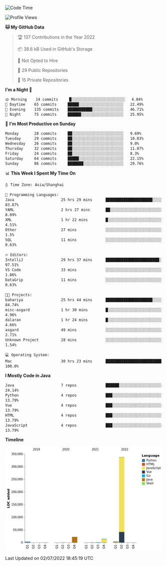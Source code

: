 <!--START_SECTION:waka-->
![Code Time](http://img.shields.io/badge/Code%20Time-0%20secs-blue)

![Profile Views](http://img.shields.io/badge/Profile%20Views-0-blue)

**🐱 My GitHub Data** 

> 🏆 137 Contributions in the Year 2022
 > 
> 📦 38.6 kB Used in GitHub's Storage 
 > 
> 🚫 Not Opted to Hire
 > 
> 📜 29 Public Repositories 
 > 
> 🔑 15 Private Repositories  
 > 
**I'm a Night 🦉** 

```text
🌞 Morning    14 commits     █░░░░░░░░░░░░░░░░░░░░░░░░   4.84% 
🌆 Daytime    65 commits     █████░░░░░░░░░░░░░░░░░░░░   22.49% 
🌃 Evening    135 commits    ███████████░░░░░░░░░░░░░░   46.71% 
🌙 Night      75 commits     ██████░░░░░░░░░░░░░░░░░░░   25.95%

```
📅 **I'm Most Productive on Sunday** 

```text
Monday       28 commits     ██░░░░░░░░░░░░░░░░░░░░░░░   9.69% 
Tuesday      29 commits     ██░░░░░░░░░░░░░░░░░░░░░░░   10.03% 
Wednesday    26 commits     ██░░░░░░░░░░░░░░░░░░░░░░░   9.0% 
Thursday     32 commits     ██░░░░░░░░░░░░░░░░░░░░░░░   11.07% 
Friday       24 commits     ██░░░░░░░░░░░░░░░░░░░░░░░   8.3% 
Saturday     64 commits     █████░░░░░░░░░░░░░░░░░░░░   22.15% 
Sunday       86 commits     ███████░░░░░░░░░░░░░░░░░░   29.76%

```


📊 **This Week I Spent My Time On** 

```text
⌚︎ Time Zone: Asia/Shanghai

💬 Programming Languages: 
Java                     25 hrs 29 mins      █████████████████████░░░░   83.87% 
YAML                     2 hrs 27 mins       ██░░░░░░░░░░░░░░░░░░░░░░░   8.09% 
XML                      1 hr 22 mins        █░░░░░░░░░░░░░░░░░░░░░░░░   4.51% 
Other                    27 mins             ░░░░░░░░░░░░░░░░░░░░░░░░░   1.5% 
SQL                      11 mins             ░░░░░░░░░░░░░░░░░░░░░░░░░   0.63%

🔥 Editors: 
IntelliJ                 29 hrs 37 mins      ████████████████████████░   97.51% 
VS Code                  33 mins             ░░░░░░░░░░░░░░░░░░░░░░░░░   1.86% 
DataGrip                 11 mins             ░░░░░░░░░░░░░░░░░░░░░░░░░   0.63%

🐱‍💻 Projects: 
bahariya                 25 hrs 44 mins      █████████████████████░░░░   84.74% 
misc-asgard              1 hr 30 mins        █░░░░░░░░░░░░░░░░░░░░░░░░   4.96% 
dalaran                  1 hr 24 mins        █░░░░░░░░░░░░░░░░░░░░░░░░   4.66% 
asgard                   49 mins             ░░░░░░░░░░░░░░░░░░░░░░░░░   2.71% 
Unknown Project          28 mins             ░░░░░░░░░░░░░░░░░░░░░░░░░   1.54%

💻 Operating System: 
Mac                      30 hrs 23 mins      █████████████████████████   100.0%

```

**I Mostly Code in Java** 

```text
Java                     7 repos             ██████░░░░░░░░░░░░░░░░░░░   24.14% 
Python                   4 repos             ███░░░░░░░░░░░░░░░░░░░░░░   13.79% 
Vue                      4 repos             ███░░░░░░░░░░░░░░░░░░░░░░   13.79% 
HTML                     4 repos             ███░░░░░░░░░░░░░░░░░░░░░░   13.79% 
JavaScript               4 repos             ███░░░░░░░░░░░░░░░░░░░░░░   13.79%

```


**Timeline**

![Chart not found](https://raw.githubusercontent.com/youtiaoguagua/youtiaoguagua/master/charts/bar_graph.png) 


 Last Updated on 02/07/2022 18:45:19 UTC
<!--END_SECTION:waka-->